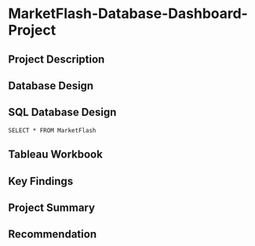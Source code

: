 # MarketFlash-Database-Dashboard-Project

## Project Description


## Database Design


## SQL Database Design
`SELECT *
FROM MarketFlash`

## Tableau Workbook


## Key Findings


## Project Summary



## Recommendation



